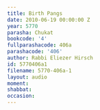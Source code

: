 ```yaml
---
title: Birth Pangs
date: 2010-06-19 00:00:00 Z
year: 5770
parasha: Chukat
bookcode: '4'
fullparashacode: 406a
parashacode: '406'
author: Rabbi Eliezer Hirsch
id: 5770406a1
filename: 5770-406a-1
layout: audio
moment: 
shabbat: 
occasion: 
---
```


